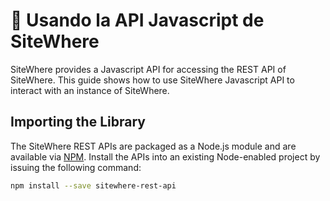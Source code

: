 # :book: Usando la API Javascript de SiteWhere

<Seo/>

SiteWhere provides a Javascript API for accessing the REST API of SiteWhere. This guide shows how to use
SiteWhere Javascript API to interact with an instance of SiteWhere.

## Importing the Library

The SiteWhere REST APIs are packaged as a Node.js module and are available via 
[NPM](https://www.npmjs.com/package/sitewhere-rest-api). Install the APIs into an existing 
Node-enabled project by issuing the following command:

```bash
npm install --save sitewhere-rest-api
```

